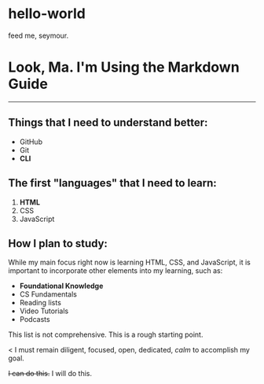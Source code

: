 # hello-world
feed me, seymour.

# Look, Ma. I'm Using the Markdown Guide

-----------------------

## Things that I need to **understand** better:

  - GitHub
  - Git
  - **CLI**

## The first "languages" that I need to learn:

  1. **HTML**
  2. CSS
  3. JavaScript

## How I plan to study:

While my main focus right now is learning HTML, CSS, and JavaScript, it is important to incorporate other elements into my learning, such as:

  - **Foundational Knowledge**
  - CS Fundamentals
  - Reading lists
  - Video Tutorials
  - Podcasts

This list is not comprehensive. This is a rough starting point.

< I must remain diligent, focused, open, dedicated, *calm* to accomplish my goal.

~~I can do this.~~ I will do this.
